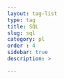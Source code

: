 ```yaml
---
layout: tag-list
type: tag
title: SQL
slug: sql
category: pl
order : 4
sidebar: true
description: >

---
```

